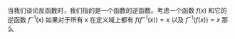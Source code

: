   
当我们谈论反函数时，我们指的是一个函数的逆函数。考虑一个函数 $f(x)$ 和它的逆函数 $f^{-1}(x)$
如果对于所有 x 在定义域上都有
$f(f^{-1}(x))=x$ 以及 $f^{-1}(f(x))=x$
那么